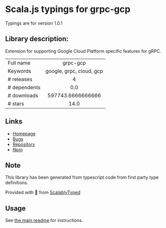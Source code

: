 
# Scala.js typings for grpc-gcp

Typings are for version 1.0.1

## Library description:
Extension for supporting Google Cloud Platform specific features for gRPC.

|                    |                 |
| ------------------ | :-------------: |
| Full name          | grpc-gcp |
| Keywords           | google, grpc, cloud, gcp |
| # releases         | 4 |
| # dependents       | 0.0 |
| # downloads        | 597743.6666666666 |
| # stars            | 14.0 |

## Links
- [Homepage](https://github.com/GoogleCloudPlatform/grpc-gcp-node#readme)
- [Bugs](https://github.com/GoogleCloudPlatform/grpc-gcp-node/issues)
- [Repository](https://github.com/GoogleCloudPlatform/grpc-gcp-node)
- [Npm](https://www.npmjs.com/package/grpc-gcp)
    


## Note
This library has been generated from typescript code from first party type definitions.

Provided with :purple_heart: from [ScalablyTyped](https://github.com/oyvindberg/ScalablyTyped)

## Usage
See [the main readme](../../readme.md) for instructions.


